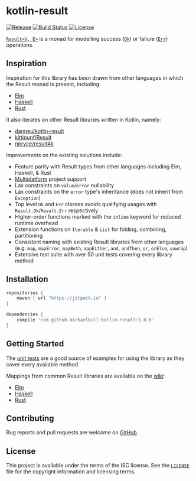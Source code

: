 # kotlin-result

[![Release](https://jitpack.io/v/michaelbull/kotlin-result.svg)](https://jitpack.io/#michaelbull/kotlin-result) [![Build Status](https://travis-ci.org/michaelbull/kotlin-result.svg?branch=master)](https://travis-ci.org/michaelbull/kotlin-result) [![License](https://img.shields.io/github/license/michaelbull/kotlin-result.svg)](https://github.com/michaelbull/kotlin-result/blob/master/LICENSE)

[`Result<V, E>`][result] is a monad for modelling success ([`Ok`][result-ok]) or
failure ([`Err`][result-err]) operations.

## Inspiration

Inspiration for this library has been drawn from other languages in which the
Result monad is present, including:

- [Elm](http://package.elm-lang.org/packages/elm-lang/core/latest/Result)
- [Haskell](https://hackage.haskell.org/package/base-4.10.0.0/docs/Data-Either.html)
- [Rust](https://doc.rust-lang.org/std/result/)

It also iterates on other Result libraries written in Kotlin, namely:

- [danneu/kotlin-result](https://github.com/danneu/kotlin-result)
- [kittinunf/Result](https://github.com/kittinunf/Result)
- [npryce/result4k](https://github.com/npryce/result4k)

Improvements on the existing solutions include:

- Feature parity with Result types from other languages including Elm, Haskell,
     & Rust
- [Multiplatform][multiplatform] project support
- Lax constraints on `value`/`error` nullability
- Lax constraints on the `error` type's inheritance (does not inherit from
    `Exception`)
- Top level `Ok` and `Err` classes avoids qualifying usages with
    `Result.Ok`/`Result.Err` respectively
- Higher-order functions marked with the `inline` keyword for reduced runtime
    overhead
- Extension functions on `Iterable` & `List` for folding, combining, partitioning
- Consistent naming with existing Result libraries from other languages (e.g.
    `map`, `mapError`, `mapBoth`, `mapEither`, `and`, `andThen`, `or`, `orElse`,
    `unwrap`)
- Extensive test suite with over 50 unit tests covering every library method

## Installation

```groovy
repositories {
    maven { url "https://jitpack.io" }
}

dependencies {
    compile 'com.github.michaelbull:kotlin-result:1.0.6'
}
```

## Getting Started

The [unit tests][unit-tests] are a good source of examples for using the library
as they cover every available method.

Mappings from common Result libraries are available on the [wiki][wiki]:

- [Elm][wiki-elm]
- [Haskell][wiki-haskell]
- [Rust][wiki-rust]

## Contributing

Bug reports and pull requests are welcome on [GitHub][github].

## License

This project is available under the terms of the ISC license. See the
[`LICENSE`](LICENSE) file for the copyright information and licensing terms.

[result]: https://github.com/michaelbull/kotlin-result/blob/master/src/main/kotlin/com/github/michaelbull/result/Result.kt#L10
[result-ok]: https://github.com/michaelbull/kotlin-result/blob/master/src/main/kotlin/com/github/michaelbull/result/Result.kt#L27
[result-err]: https://github.com/michaelbull/kotlin-result/blob/master/src/main/kotlin/com/github/michaelbull/result/Result.kt#L28
[multiplatform]: https://kotlinlang.org/docs/reference/multiplatform.html
[unit-tests]: https://github.com/michaelbull/kotlin-result/tree/master/src/test/kotlin/com/github/michaelbull/result
[wiki]: https://github.com/michaelbull/kotlin-result/wiki
[wiki-elm]: https://github.com/michaelbull/kotlin-result/wiki/Elm
[wiki-haskell]: https://github.com/michaelbull/kotlin-result/wiki/Haskell
[wiki-rust]: https://github.com/michaelbull/kotlin-result/wiki/Rust
[github]: https://github.com/michaelbull/kotlin-result
